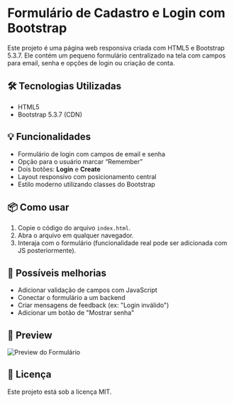 # Formulário de Cadastro e Login com Bootstrap

Este projeto é uma página web responsiva criada com HTML5 e Bootstrap 5.3.7. Ele contém um pequeno formulário centralizado na tela com campos para email, senha e opções de login ou criação de conta.

## 🛠 Tecnologias Utilizadas

- HTML5
- Bootstrap 5.3.7 (CDN)

## 💡 Funcionalidades

- Formulário de login com campos de email e senha
- Opção para o usuário marcar “Remember”
- Dois botões: **Login** e **Create**
- Layout responsivo com posicionamento central
- Estilo moderno utilizando classes do Bootstrap

## 📦 Como usar

1. Copie o código do arquivo `index.html`.
2. Abra o arquivo em qualquer navegador.
3. Interaja com o formulário (funcionalidade real pode ser adicionada com JS posteriormente).

## 📝 Possíveis melhorias

- Adicionar validação de campos com JavaScript
- Conectar o formulário a um backend
- Criar mensagens de feedback (ex: "Login inválido")
- Adicionar um botão de "Mostrar senha"

## 📸 Preview

![Preview do Formulário](exemplo-preview.png)

## 📄 Licença

Este projeto está sob a licença MIT.
